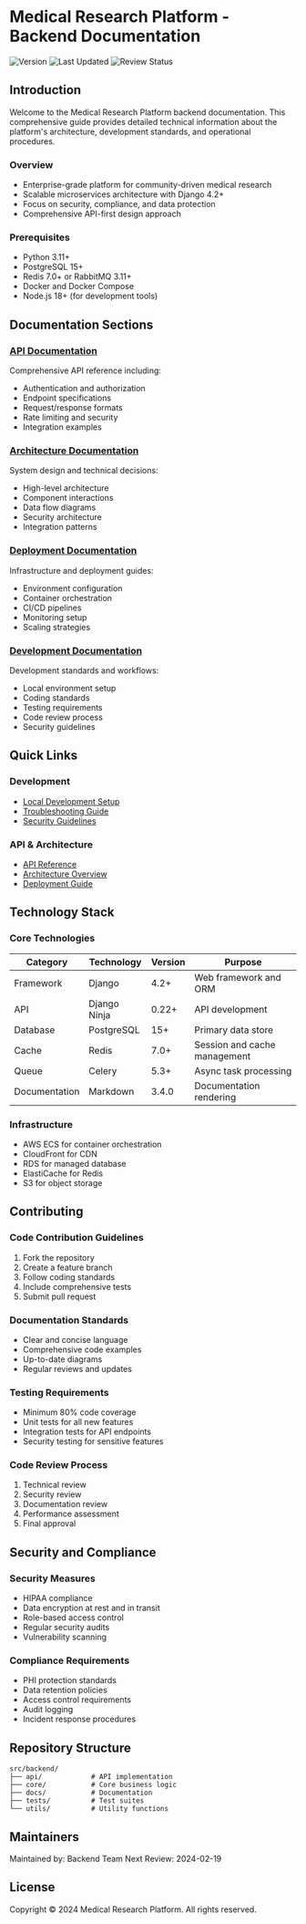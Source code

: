 # Medical Research Platform - Backend Documentation

![Version](https://img.shields.io/badge/version-1.0.0-blue)
![Last Updated](https://img.shields.io/badge/last%20updated-2024--01--19-green)
![Review Status](https://img.shields.io/badge/review-monthly-yellow)

## Introduction

Welcome to the Medical Research Platform backend documentation. This comprehensive guide provides detailed technical information about the platform's architecture, development standards, and operational procedures.

### Overview
- Enterprise-grade platform for community-driven medical research
- Scalable microservices architecture with Django 4.2+
- Focus on security, compliance, and data protection
- Comprehensive API-first design approach

### Prerequisites
- Python 3.11+
- PostgreSQL 15+
- Redis 7.0+ or RabbitMQ 3.11+
- Docker and Docker Compose
- Node.js 18+ (for development tools)

## Documentation Sections

### [API Documentation](api.md)
Comprehensive API reference including:
- Authentication and authorization
- Endpoint specifications
- Request/response formats
- Rate limiting and security
- Integration examples

### [Architecture Documentation](architecture.md)
System design and technical decisions:
- High-level architecture
- Component interactions
- Data flow diagrams
- Security architecture
- Integration patterns

### [Deployment Documentation](deployment.md)
Infrastructure and deployment guides:
- Environment configuration
- Container orchestration
- CI/CD pipelines
- Monitoring setup
- Scaling strategies

### [Development Documentation](development.md)
Development standards and workflows:
- Local environment setup
- Coding standards
- Testing requirements
- Code review process
- Security guidelines

## Quick Links

### Development
- [Local Development Setup](development.md#development-environment-setup)
- [Troubleshooting Guide](development.md#troubleshooting)
- [Security Guidelines](development.md#security)

### API & Architecture
- [API Reference](api.md#core-services)
- [Architecture Overview](architecture.md#system-overview)
- [Deployment Guide](deployment.md#production-deployment)

## Technology Stack

### Core Technologies
| Category | Technology | Version | Purpose |
|----------|------------|---------|----------|
| Framework | Django | 4.2+ | Web framework and ORM |
| API | Django Ninja | 0.22+ | API development |
| Database | PostgreSQL | 15+ | Primary data store |
| Cache | Redis | 7.0+ | Session and cache management |
| Queue | Celery | 5.3+ | Async task processing |
| Documentation | Markdown | 3.4.0 | Documentation rendering |

### Infrastructure
- AWS ECS for container orchestration
- CloudFront for CDN
- RDS for managed database
- ElastiCache for Redis
- S3 for object storage

## Contributing

### Code Contribution Guidelines
1. Fork the repository
2. Create a feature branch
3. Follow coding standards
4. Include comprehensive tests
5. Submit pull request

### Documentation Standards
- Clear and concise language
- Comprehensive code examples
- Up-to-date diagrams
- Regular reviews and updates

### Testing Requirements
- Minimum 80% code coverage
- Unit tests for all new features
- Integration tests for API endpoints
- Security testing for sensitive features

### Code Review Process
1. Technical review
2. Security review
3. Documentation review
4. Performance assessment
5. Final approval

## Security and Compliance

### Security Measures
- HIPAA compliance
- Data encryption at rest and in transit
- Role-based access control
- Regular security audits
- Vulnerability scanning

### Compliance Requirements
- PHI protection standards
- Data retention policies
- Access control requirements
- Audit logging
- Incident response procedures

## Repository Structure
```
src/backend/
├── api/            # API implementation
├── core/           # Core business logic
├── docs/           # Documentation
├── tests/          # Test suites
└── utils/          # Utility functions
```

## Maintainers
Maintained by: Backend Team
Next Review: 2024-02-19

## License
Copyright © 2024 Medical Research Platform. All rights reserved.